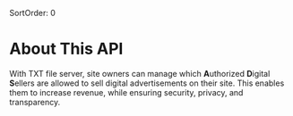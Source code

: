 SortOrder: 0
# About This API

With TXT file server, site owners can manage which **A**uthorized **D**igital **S**ellers are allowed to sell digital advertisements on their site. This enables them to increase revenue, while ensuring security, privacy, and transparency.
